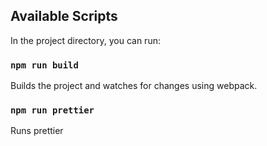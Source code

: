 ## Available Scripts

In the project directory, you can run:

### `npm run build`

Builds the project and watches for changes using webpack.

### `npm run prettier`

Runs prettier
